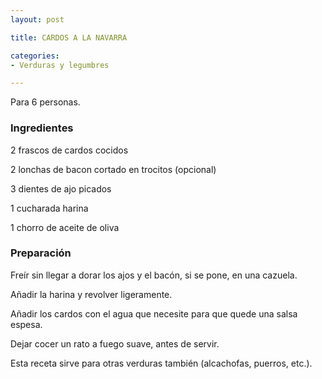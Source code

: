 ```yaml
---
layout: post

title: CARDOS A LA NAVARRA

categories:
- Verduras y legumbres

---
```

Para 6 personas.

<h3>Ingredientes</h3>

2 frascos de cardos cocidos

2 lonchas de bacon cortado en trocitos (opcional)

3 dientes de ajo picados

1 cucharada harina

1 chorro de aceite de oliva

<h3>Preparación</h3>

Freír sin llegar a dorar los ajos y el bacón, si se pone, en una cazuela.

Añadir la harina y revolver ligeramente.

Añadir los cardos con el agua que necesite para que quede una salsa espesa.

Dejar cocer un rato a fuego suave, antes de servir.

Esta receta sirve para otras verduras también (alcachofas, puerros, etc.).

